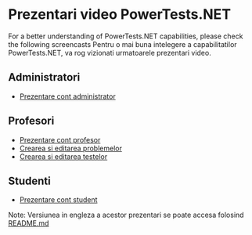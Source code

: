 
Prezentari video PowerTests.NET
===============================

For a better understanding of PowerTests.NET capabilities, please check the following screencasts
Pentru o mai buna intelegere a capabilitatilor PowerTests.NET, va rog vizionati urmatoarele prezentari video.

Administratori
--------------

- [Prezentare cont administrator](avi/admin1.avi?raw=true)


Profesori
---------

- [Prezentare cont profesor](avi/prof1.avi?raw=true)
- [Crearea si editarea problemelor](avi/prof2.avi?raw=true)
- [Crearea si editarea testelor](avi/prof3.avi?raw=true)


Studenti
--------

- [Prezentare cont student](avi/stud1.avi?raw=true)

Note: Versiunea in engleza a acestor prezentari se poate accesa folosind [README.md](README.md)
